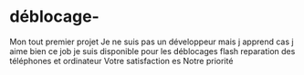 # déblocage-
Mon tout premier projet 
Je ne suis pas un développeur mais j apprend cas j aime bien ce job je suis    disponible pour les déblocages flash reparation des téléphones et ordinateur 
  Votre satisfaction es Notre priorité

